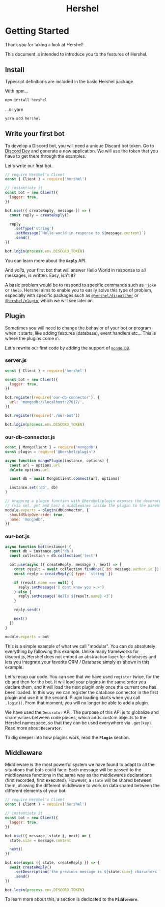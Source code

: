 <h1 align="center">Hershel</h1>

# Getting Started

Thank you for taking a look at Hershel!

This document is intended to introduce you to the features of Hershel.

## Install

Typecript definitions are included in the basic Hershel package.

With npm...

```bash
npm install hershel
```

...or yarn

```bash
yarn add hershel
```

## Write your first bot

To develop a Discord bot, you will need a unique Discord bot token. Go to [Discord Dev](https://discordapp.com/developers/applications/) and generate a new application. We will use the token that you have to get there through the examples.

Let's write our first bot.

```js
// require Hershel's Client
const { Client } = require('hershel')

// instantiate it
const bot = new Client({
  logger: true,
})

bot.use(({ createReply, message }) => {
  const reply = createReply()

  reply
    .setType('string')
    .setMessage(`Hello world in response to ${message.content}`)
    .send()
})

bot.login(process.env.DISCORD_TOKEN)
```

You can learn more about the <code><b>Reply</b></code> API.

And _voilà_, your first bot that will answer Hello World in response to all messages, is written. Easy, isn't it?

A basic problem would be to respond to specific commands such as `!joke` or `!help`. Hershel aims to enable you to easily solve this type of problem, especially with specific packages such as [`@hershel/dispatcher`](https://github.com/hershel/dispatcher) or [`@hershel/plugin`](https://github.com/hershel/plugin), which we will see later on.

## Plugin

Sometimes you will need to change the behavior of your bot or program when it starts, like adding features (database), event handlers etc... This is where the plugins come in.

Let's rewrite our first code by adding the support of [`mongo DB`](https://www.mongodb.com).

### server.js

```js
const { Client } = require('hershel')

const bot = new Client({
  logger: true,
})

bot.register(require('our-db-connector'), {
  url: 'mongodb://localhost:27017/',
})

bot.register(require('./our-bot'))

bot.login(process.env.DISCORD_TOKEN)
```

### our-db-connector.js

```js
const { MongoClient } = require('mongodb')
const plugin = require('@hershel/plugin')

async function mongoPlugin(instance, options) {
  const url = options.url
  delete options.url

  const db = await MongoClient.connect(url, options)

  instance.set('db', db)
}

// Wrapping a plugin function with @hershel/plugin exposes the decorators
// (via set, get and has) & middlewares inside the plugin to the parent scope.
module.exports = plugin(dbConnector, {
  shouldSkipOverride: true,
  name: 'mongodb',
})
```

### our-bot.js

```js
async function bot(instance) {
  const db = instance.get('db')
  const collection = db.collection('test')

  bot.use(async ({ createReply, message }, next) => {
    const result = await collection.findOne({ id: message.author.id })
    const reply = createReply({ type: 'string' })

    if (result.name === null) {
      reply.setMessage('I dont know you >.>')
    } else {
      reply.setMessage(`Hello ${result.name} <3`)
    }

    reply.send()

    next()
  })
}

module.exports = bot
```

This is a simple example of what we call "modular". You can do absolutely everything by following this example. Unlike many frameworks for discord.js, Hershel does not embed an abstraction layer for databases and lets you integrate your favorite ORM / Database simply as shown in this example.

Let's recap our code.
You can see that we have used `register` twice, for the db and then for the bot. It will load your plugins in the same order you declare them, and it will load the next plugin only once the current one has been loaded. In this way we can register the database connector in the first plugin and use it in the second. Plugin loading starts when you call `.login()`. From that moment, you will no longer be able to add a plugin.

We have used the `Decorator` API. The purpose of this API is to globalize and share values between code pieces, which adds custom objects to the Hershel namespace, so that they can be used everywhere via `.get(key)`. Read more about <code><b>Decorator</b></code>.

To dig deeper into how plugins work, read the <code><b>Plugin</b></code> section.

## Middleware

Middleware is the most powerful system we have found to adapt to all the situations that bots could face. Each message will be passed to the middlewares functions in the same way as the middlewares declarations (first recorded, first executed). However, a `state` will be shared between them, allowing the different middleware to work on data shared between the different elements of your bot.

```js
// require Hershel's Client
const { Client } = require('hershel')

// instantiate it
const bot = new Client({
  logger: true,
})

bot.use(({ message, state }, next) => {
  state.size = message.content

  next()
})

bot.use(async ({ state, createReply }) => {
  await createReply()
    .setDescription(`the previous message is ${state.size} characters long`)
    .send()
})

bot.login(process.env.DISCORD_TOKEN)
```

To learn more about this, a section is dedicated to the <code><b>Middleware</b></code>.
